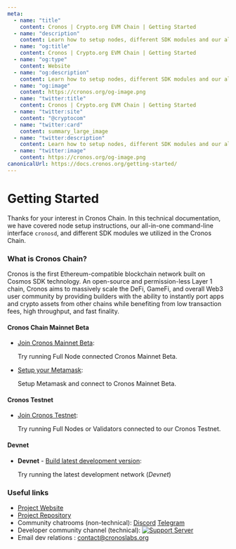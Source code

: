 ```yaml
---
meta:
  - name: "title"
    content: Cronos | Crypto.org EVM Chain | Getting Started
  - name: "description"
    content: Learn how to setup nodes, different SDK modules and our all-in-one command-line interface cronosd in this technical documentation.
  - name: "og:title"
    content: Cronos | Crypto.org EVM Chain | Getting Started
  - name: "og:type"
    content: Website
  - name: "og:description"
    content: Learn how to setup nodes, different SDK modules and our all-in-one command-line interface cronosd in this technical documentation.
  - name: "og:image"
    content: https://cronos.org/og-image.png
  - name: "twitter:title"
    content: Cronos | Crypto.org EVM Chain | Getting Started
  - name: "twitter:site"
    content: "@cryptocom"
  - name: "twitter:card"
    content: summary_large_image
  - name: "twitter:description"
    content: Learn how to setup nodes, different SDK modules and our all-in-one command-line interface cronosd in this technical documentation.
  - name: "twitter:image"
    content: https://cronos.org/og-image.png
canonicalUrl: https://docs.cronos.org/getting-started/
---
```


# Getting Started

Thanks for your interest in Cronos Chain. In this technical documentation, we have covered node setup instructions, our all-in-one command-line interface `cronosd`, and different SDK modules we utilized in the Cronos Chain.

### What is Cronos Chain?

Cronos is the first Ethereum-compatible blockchain network built on Cosmos SDK technology. An open-source and permission-less Layer 1 chain, Cronos aims to massively scale the DeFi, GameFi, and overall Web3 user community by providing builders with the ability to instantly port apps and crypto assets from other chains while benefiting from low transaction fees, high throughput, and fast finality.

#### Cronos Chain Mainnet Beta

- [Join Cronos Mainnet Beta](./cronos-mainnet.md):

  Try running Full Node connected Cronos Mainnet Beta.

- [Setup your Metamask](./metamask.md):

  Setup Metamask and connect to Cronos Mainnet Beta.

#### Cronos Testnet

- [Join Cronos Testnet](./cronos-testnet.md):

  Try running Full Nodes or Validators connected to our Cronos Testnet.

#### Devnet

- **Devnet** - [Build latest development version](./local-devnet.md):

  Try running the latest development network (_Devnet_)

### Useful links

 <!---TODO: UPDATE LINKS--->

- [Project Website](https://cronos.org)
- [Project Repository](https://github.com/crypto-org-chain/cronos)
- Community chatrooms (non-technical): [Discord](https://discord.gg/nsp9JTC) [Telegram](https://t.me/CryptoComOfficial)
- Developer community channel (technical): [![Support Server](https://img.shields.io/discord/783264383978569728.svg?color=7289da&label=Crypto.org Chain)](https://discord.gg/pahqHz26q4)
- Email dev relations : [contact@cronoslabs.org](mailto:contact@cronoslabs.org)

 <!---TODO: UPDATE LINKS--->
